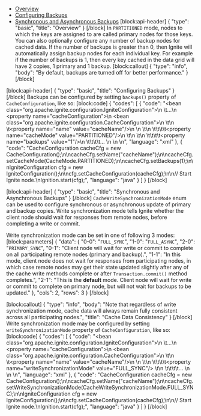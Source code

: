 * [Overview](#overview)
* [Configuring Backups](doc:primary-and-backup-copies#configuring-backups)
* [Synchronous and Asynchronous Backups](doc:primary-and-backup-copies#synchronous-and-asynchronous-backups)
[block:api-header]
{
  "type": "basic",
  "title": "Overview"
}
[/block]
In `PARTITIONED` mode, nodes to which the keys are assigned to are called primary nodes for those keys. You can also optionally configure any number of backup nodes for cached data. If the number of backups is greater than 0, then Ignite will automatically assign backup nodes for each individual key. For example if the number of backups is 1, then every key cached in the data grid will have 2 copies, 1 primary and 1 backup.
[block:callout]
{
  "type": "info",
  "body": "By default, backups are turned off for better performance."
}
[/block]

[block:api-header]
{
  "type": "basic",
  "title": "Configuring Backups"
}
[/block]
Backups can be configured by setting `backups()` property of `CacheConfiguration`, like so:
[block:code]
{
  "codes": [
    {
      "code": "<bean class=\"org.apache.ignite.configuration.IgniteConfiguration\">\n  \t...\n    <property name=\"cacheConfiguration\">\n        <bean class=\"org.apache.ignite.configuration.CacheConfiguration\">\n           \t<!-- Set a cache name. -->\n           \t<property name=\"name\" value=\"cacheName\"/>\n          \n          \t<!-- Set cache mode. -->\n    \t\t\t\t<property name=\"cacheMode\" value=\"PARTITIONED\"/>\n          \t\n          \t<!-- Number of backup nodes. -->\n    \t\t\t\t<property name=\"backups\" value=\"1\"/>\n    \t\t\t\t... \n        </bean>\n    </property>\n</bean>",
      "language": "xml"
    },
    {
      "code": "CacheConfiguration cacheCfg = new CacheConfiguration();\n\ncacheCfg.setName(\"cacheName\");\n\ncacheCfg.setCacheMode(CacheMode.PARTITIONED);\n\ncacheCfg.setBackups(1);\n\nIgniteConfiguration cfg = new IgniteConfiguration();\n\ncfg.setCacheConfiguration(cacheCfg);\n\n// Start Ignite node.\nIgnition.start(cfg);",
      "language": "java"
    }
  ]
}
[/block]

[block:api-header]
{
  "type": "basic",
  "title": "Synchronous and Asynchronous Backups"
}
[/block]
`CacheWriteSynchronizationMode` enum can be used to configure synchronous or asynchronous update of primary and backup copies. Write synchronization mode tells Ignite whether the client node should wait for responses from remote nodes, before completing a write or commit. 

Write synchronization mode can be set in one of following 3 modes:
[block:parameters]
{
  "data": {
    "0-0": "`FULL_SYNC`",
    "1-0": "`FULL_ASYNC`",
    "2-0": "`PRIMARY_SYNC`",
    "0-1": "Client node will wait for write or commit to complete on all participating remote nodes (primary and backup).",
    "1-1": "In this mode, client node does not wait for responses from participating nodes, in which case remote nodes may get their state updated slightly after any of the cache write methods complete or after `Transaction.commit()` method completes.",
    "2-1": "This is the **default** mode. Client node will wait for write or commit to complete on primary node, but will not wait for backups to be updated."
  },
  "cols": 2,
  "rows": 3
}
[/block]

[block:callout]
{
  "type": "info",
  "body": "Note that regardless of write synchronization mode, cache data will always remain fully consistent across all participating nodes.",
  "title": "Cache Data Consistency"
}
[/block]
Write synchronization mode may be configured by setting `writeSynchronizationMode` property of `CacheConfiguration`, like so:
[block:code]
{
  "codes": [
    {
      "code": "<bean class=\"org.apache.ignite.configuration.IgniteConfiguration\">\n  \t...\n    <property name=\"cacheConfiguration\">\n        <bean class=\"org.apache.ignite.configuration.CacheConfiguration\">\n           \t<!-- Set a cache name. -->\n           \t<property name=\"name\" value=\"cacheName\"/>\n          \n          \t<!-- Set write synchronization mode. -->\n    \t\t\t\t<property name=\"writeSynchronizationMode\" value=\"FULL_SYNC\"/>      \t\n    \t\t\t\t... \n        </bean>\n    </property>\n</bean>",
      "language": "xml"
    },
    {
      "code": "CacheConfiguration cacheCfg = new CacheConfiguration();\n\ncacheCfg.setName(\"cacheName\");\n\ncacheCfg.setWriteSynchronizationMode(CacheWriteSynchronizationMode.FULL_SYNC);\n\nIgniteConfiguration cfg = new IgniteConfiguration();\n\ncfg.setCacheConfiguration(cacheCfg);\n\n// Start Ignite node.\nIgnition.start(cfg);",
      "language": "java"
    }
  ]
}
[/block]